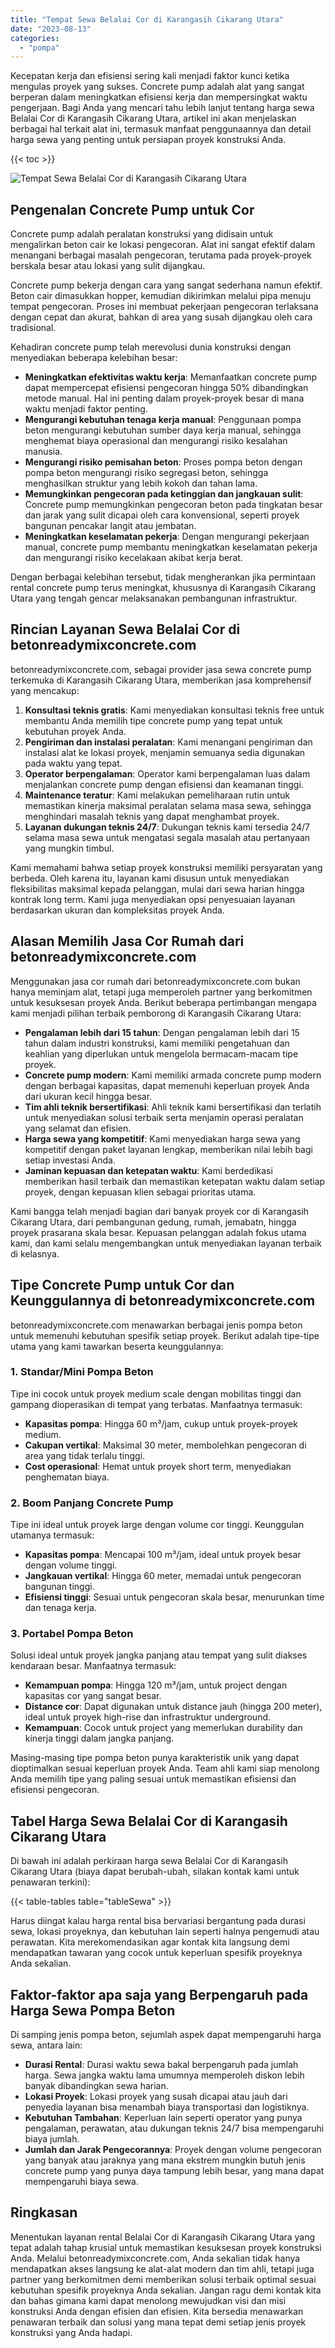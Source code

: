 ```yaml
---
title: "Tempat Sewa Belalai Cor di Karangasih Cikarang Utara"
date: "2023-08-13"
categories: 
  - "pompa"
---
```


Kecepatan kerja dan efisiensi sering kali menjadi faktor kunci ketika mengulas proyek yang sukses. Concrete pump adalah alat yang sangat berperan dalam meningkatkan efisiensi kerja dan mempersingkat waktu pengerjaan. Bagi Anda yang mencari tahu lebih lanjut tentang harga sewa Belalai Cor di Karangasih Cikarang Utara, artikel ini akan menjelaskan berbagai hal terkait alat ini, termasuk manfaat penggunaannya dan detail harga sewa yang penting untuk persiapan proyek konstruksi Anda.

{{< toc >}}

![Tempat Sewa Belalai Cor di Karangasih Cikarang Utara](https://betoncor8.github.io/pump/concrete-pump%20(30).png)

## Pengenalan Concrete Pump untuk Cor

Concrete pump adalah peralatan konstruksi yang didisain untuk mengalirkan beton cair ke lokasi pengecoran. Alat ini sangat efektif dalam menangani berbagai masalah pengecoran, terutama pada proyek-proyek berskala besar atau lokasi yang sulit dijangkau.

Concrete pump bekerja dengan cara yang sangat sederhana namun efektif. Beton cair dimasukkan hopper, kemudian dikirimkan melalui pipa menuju tempat pengecoran. Proses ini membuat pekerjaan pengecoran terlaksana dengan cepat dan akurat, bahkan di area yang susah dijangkau oleh cara tradisional.

Kehadiran concrete pump telah merevolusi dunia konstruksi dengan menyediakan beberapa kelebihan besar:

- **Meningkatkan efektivitas waktu kerja**: Memanfaatkan concrete pump dapat mempercepat efisiensi pengecoran hingga 50% dibandingkan metode manual. Hal ini penting dalam proyek-proyek besar di mana waktu menjadi faktor penting.
- **Mengurangi kebutuhan tenaga kerja manual**: Penggunaan pompa beton mengurangi kebutuhan sumber daya kerja manual, sehingga menghemat biaya operasional dan mengurangi risiko kesalahan manusia.
- **Mengurangi risiko pemisahan beton**: Proses pompa beton dengan pompa beton mengurangi risiko segregasi beton, sehingga menghasilkan struktur yang lebih kokoh dan tahan lama.
- **Memungkinkan pengecoran pada ketinggian dan jangkauan sulit**: Concrete pump memungkinkan pengecoran beton pada tingkatan besar dan jarak yang sulit dicapai oleh cara konvensional, seperti proyek bangunan pencakar langit atau jembatan.
- **Meningkatkan keselamatan pekerja**: Dengan mengurangi pekerjaan manual, concrete pump membantu meningkatkan keselamatan pekerja dan mengurangi risiko kecelakaan akibat kerja berat.

Dengan berbagai kelebihan tersebut, tidak mengherankan jika permintaan rental concrete pump terus meningkat, khususnya di Karangasih Cikarang Utara yang tengah gencar melaksanakan pembangunan infrastruktur.

## Rincian Layanan Sewa Belalai Cor di betonreadymixconcrete.com

betonreadymixconcrete.com, sebagai provider jasa sewa concrete pump terkemuka di Karangasih Cikarang Utara, memberikan jasa komprehensif yang mencakup:

1. **Konsultasi teknis gratis**: Kami menyediakan konsultasi teknis free untuk membantu Anda memilih tipe concrete pump yang tepat untuk kebutuhan proyek Anda.
2. **Pengiriman dan instalasi peralatan**: Kami menangani pengiriman dan instalasi alat ke lokasi proyek, menjamin semuanya sedia digunakan pada waktu yang tepat.
3. **Operator berpengalaman**: Operator kami berpengalaman luas dalam menjalankan concrete pump dengan efisiensi dan keamanan tinggi.
4. **Maintenance teratur**: Kami melakukan pemeliharaan rutin untuk memastikan kinerja maksimal peralatan selama masa sewa, sehingga menghindari masalah teknis yang dapat menghambat proyek.
5. **Layanan dukungan teknis 24/7**: Dukungan teknis kami tersedia 24/7 selama masa sewa untuk mengatasi segala masalah atau pertanyaan yang mungkin timbul.

Kami memahami bahwa setiap proyek konstruksi memiliki persyaratan yang berbeda. Oleh karena itu, layanan kami disusun untuk menyediakan fleksibilitas maksimal kepada pelanggan, mulai dari sewa harian hingga kontrak long term. Kami juga menyediakan opsi penyesuaian layanan berdasarkan ukuran dan kompleksitas proyek Anda.

## Alasan Memilih Jasa Cor Rumah dari betonreadymixconcrete.com

Menggunakan jasa cor rumah dari betonreadymixconcrete.com bukan hanya meminjam alat, tetapi juga memperoleh partner yang berkomitmen untuk kesuksesan proyek Anda. Berikut beberapa pertimbangan mengapa kami menjadi pilihan terbaik pemborong di Karangasih Cikarang Utara:

- **Pengalaman lebih dari 15 tahun**: Dengan pengalaman lebih dari 15 tahun dalam industri konstruksi, kami memiliki pengetahuan dan keahlian yang diperlukan untuk mengelola bermacam-macam tipe proyek.
- **Concrete pump modern**: Kami memiliki armada concrete pump modern dengan berbagai kapasitas, dapat memenuhi keperluan proyek Anda dari ukuran kecil hingga besar.
- **Tim ahli teknik bersertifikasi**: Ahli teknik kami bersertifikasi dan terlatih untuk menyediakan solusi terbaik serta menjamin operasi peralatan yang selamat dan efisien.
- **Harga sewa yang kompetitif**: Kami menyediakan harga sewa yang kompetitif dengan paket layanan lengkap, memberikan nilai lebih bagi setiap investasi Anda.
- **Jaminan kepuasan dan ketepatan waktu**: Kami berdedikasi memberikan hasil terbaik dan memastikan ketepatan waktu dalam setiap proyek, dengan kepuasan klien sebagai prioritas utama.

Kami bangga telah menjadi bagian dari banyak proyek cor di Karangasih Cikarang Utara, dari pembangunan gedung, rumah, jemabatn, hingga proyek prasarana skala besar. Kepuasan pelanggan adalah fokus utama kami, dan kami selalu mengembangkan untuk menyediakan layanan terbaik di kelasnya.

## Tipe Concrete Pump untuk Cor dan Keunggulannya di betonreadymixconcrete.com

betonreadymixconcrete.com menawarkan berbagai jenis pompa beton untuk memenuhi kebutuhan spesifik setiap proyek. Berikut adalah tipe-tipe utama yang kami tawarkan beserta keunggulannya:

### 1\. Standar/Mini Pompa Beton

Tipe ini cocok untuk proyek medium scale dengan mobilitas tinggi dan gampang dioperasikan di tempat yang terbatas. Manfaatnya termasuk:

- **Kapasitas pompa**: Hingga 60 m³/jam, cukup untuk proyek-proyek medium.
- **Cakupan vertikal**: Maksimal 30 meter, membolehkan pengecoran di area yang tidak terlalu tinggi.
- **Cost operasional**: Hemat untuk proyek short term, menyediakan penghematan biaya.

### 2\. Boom Panjang Concrete Pump

Tipe ini ideal untuk proyek large dengan volume cor tinggi. Keunggulan utamanya termasuk:

- **Kapasitas pompa**: Mencapai 100 m³/jam, ideal untuk proyek besar dengan volume tinggi.
- **Jangkauan vertikal**: Hingga 60 meter, memadai untuk pengecoran bangunan tinggi.
- **Efisiensi tinggi**: Sesuai untuk pengecoran skala besar, menurunkan time dan tenaga kerja.

### 3\. Portabel Pompa Beton

Solusi ideal untuk proyek jangka panjang atau tempat yang sulit diakses kendaraan besar. Manfaatnya termasuk:

- **Kemampuan pompa**: Hingga 120 m³/jam, untuk project dengan kapasitas cor yang sangat besar.
- **Distance cor**: Dapat digunakan untuk distance jauh (hingga 200 meter), ideal untuk proyek high-rise dan infrastruktur underground.
- **Kemampuan**: Cocok untuk project yang memerlukan durability dan kinerja tinggi dalam jangka panjang.

Masing-masing tipe pompa beton punya karakteristik unik yang dapat dioptimalkan sesuai keperluan proyek Anda. Team ahli kami siap menolong Anda memilih tipe yang paling sesuai untuk memastikan efisiensi dan efisiensi pengecoran.

## Tabel Harga Sewa Belalai Cor di Karangasih Cikarang Utara

Di bawah ini adalah perkiraan harga sewa Belalai Cor di Karangasih Cikarang Utara (biaya dapat berubah-ubah, silakan kontak kami untuk penawaran terkini):

{{< table-tables table="tableSewa" >}}

Harus diingat kalau harga rental bisa bervariasi bergantung pada durasi sewa, lokasi proyeknya, dan kebutuhan lain seperti halnya pengemudi atau perawatan. Kita merekomendasikan agar kontak kita langsung demi mendapatkan tawaran yang cocok untuk keperluan spesifik proyeknya Anda sekalian.

## Faktor-faktor apa saja yang Berpengaruh pada Harga Sewa Pompa Beton

Di samping jenis pompa beton, sejumlah aspek dapat mempengaruhi harga sewa, antara lain:

- **Durasi Rental**: Durasi waktu sewa bakal berpengaruh pada jumlah harga. Sewa jangka waktu lama umumnya memperoleh diskon lebih banyak dibandingkan sewa harian.
- **Lokasi Proyek**: Lokasi proyek yang susah dicapai atau jauh dari penyedia layanan bisa menambah biaya transportasi dan logistiknya.
- **Kebutuhan Tambahan**: Keperluan lain seperti operator yang punya pengalaman, perawatan, atau dukungan teknis 24/7 bisa mempengaruhi biaya jumlah.
- **Jumlah dan Jarak Pengecorannya**: Proyek dengan volume pengecoran yang banyak atau jaraknya yang mana ekstrem mungkin butuh jenis concrete pump yang punya daya tampung lebih besar, yang mana dapat mempengaruhi biaya sewa.

## Ringkasan

Menentukan layanan rental Belalai Cor di Karangasih Cikarang Utara yang tepat adalah tahap krusial untuk memastikan kesuksesan proyek konstruksi Anda. Melalui betonreadymixconcrete.com, Anda sekalian tidak hanya mendapatkan akses langsung ke alat-alat modern dan tim ahli, tetapi juga partner yang berkomitmen demi memberikan solusi terbaik optimal sesuai kebutuhan spesifik proyeknya Anda sekalian. Jangan ragu demi kontak kita dan bahas gimana kami dapat menolong mewujudkan visi dan misi konstruksi Anda dengan efisien dan efisien. Kita bersedia menawarkan penawaran terbaik dan solusi yang mana tepat demi setiap jenis proyek konstruksi yang Anda hadapi.
